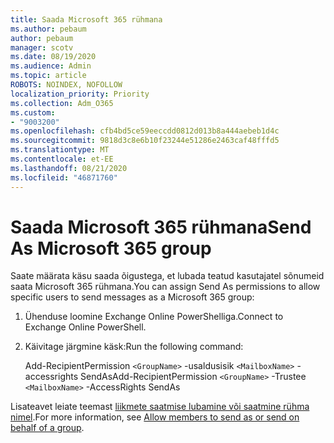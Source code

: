 ```yaml
---
title: Saada Microsoft 365 rühmana
ms.author: pebaum
author: pebaum
manager: scotv
ms.date: 08/19/2020
ms.audience: Admin
ms.topic: article
ROBOTS: NOINDEX, NOFOLLOW
localization_priority: Priority
ms.collection: Adm_O365
ms.custom:
- "9003200"
ms.openlocfilehash: cfb4bd5ce59eeccdd0812d013b8a444aebeb1d4c
ms.sourcegitcommit: 9818d3c8e6b10f23244e51286e2463caf48fffd5
ms.translationtype: MT
ms.contentlocale: et-EE
ms.lasthandoff: 08/21/2020
ms.locfileid: "46871760"
---
```

# <a name="send-as-microsoft-365-group"></a><span data-ttu-id="c13fe-102">Saada Microsoft 365 rühmana</span><span class="sxs-lookup"><span data-stu-id="c13fe-102">Send As Microsoft 365 group</span></span>

<span data-ttu-id="c13fe-103">Saate määrata käsu saada õigustega, et lubada teatud kasutajatel sõnumeid saata Microsoft 365 rühmana.</span><span class="sxs-lookup"><span data-stu-id="c13fe-103">You can assign Send As permissions to allow specific users to send messages as a Microsoft 365 group:</span></span>  

1. <span data-ttu-id="c13fe-104">Ühenduse loomine Exchange Online PowerShelliga.</span><span class="sxs-lookup"><span data-stu-id="c13fe-104">Connect to Exchange Online PowerShell.</span></span>  

2. <span data-ttu-id="c13fe-105">Käivitage järgmine käsk:</span><span class="sxs-lookup"><span data-stu-id="c13fe-105">Run the following command:</span></span>  

    <span data-ttu-id="c13fe-106">Add-RecipientPermission `<GroupName>` -usaldusisik `<MailboxName>` -accessrights SendAs</span><span class="sxs-lookup"><span data-stu-id="c13fe-106">Add-RecipientPermission `<GroupName>` -Trustee `<MailboxName>` -AccessRights SendAs</span></span>

<span data-ttu-id="c13fe-107">Lisateavet leiate teemast [liikmete saatmise lubamine või saatmine rühma nimel](https://docs.microsoft.com/microsoft-365/admin/create-groups/allow-members-to-send-as-or-send-on-behalf-of-group?view=o365-worldwide).</span><span class="sxs-lookup"><span data-stu-id="c13fe-107">For more information, see [Allow members to send as or send on behalf of a group](https://docs.microsoft.com/microsoft-365/admin/create-groups/allow-members-to-send-as-or-send-on-behalf-of-group?view=o365-worldwide).</span></span>